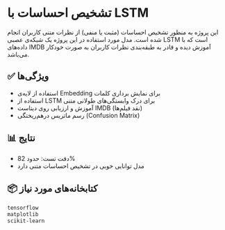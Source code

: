# تشخیص احساسات با LSTM

این پروژه به منظور تشخیص احساسات (مثبت یا منفی) از نظرات متنی کاربران انجام شده است. مدل مورد استفاده در این پروژه یک شبکه‌ی عصبی LSTM است که با داده‌های IMDB آموزش دیده و قادر به طبقه‌بندی نظرات کاربران به صورت خودکار می‌باشد.

## ✅ ویژگی‌ها
- استفاده از لایه‌ی Embedding برای نمایش برداری کلمات
- استفاده از LSTM برای درک وابستگی‌های طولانی متنی
- آموزش و ارزیابی روی دیتاست IMDB (نقد فیلم‌ها)
- رسم ماتریس درهم‌ریختگی (Confusion Matrix)

## 📊 نتایج
- دقت تست: حدود 82%
- مدل توانایی خوبی در تشخیص احساسات متنی دارد

## 📦 کتابخانه‌های مورد نیاز
```bash
tensorflow
matplotlib
scikit-learn

